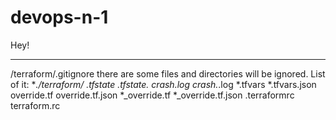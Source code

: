 # devops-n-1

Hey!


_____

/terraform/.gitignore
there are some files and directories will be ignored. 
List of it:
**./terraform/*
*.tfstate
*.tfstate.*
crash.log
crash.*.log
*.tfvars
*.tfvars.json
override.tf
override.tf.json
*_override.tf
*_override.tf.json
.terraformrc
terraform.rc
